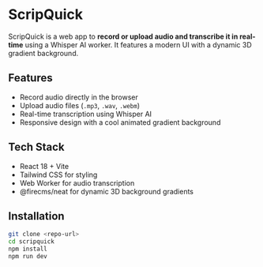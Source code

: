 # ScripQuick

ScripQuick is a web app to **record or upload audio and transcribe it in real-time** using a Whisper AI worker. It features a modern UI with a dynamic 3D gradient background.

## Features
- Record audio directly in the browser
- Upload audio files (`.mp3`, `.wav`, `.webm`)
- Real-time transcription using Whisper AI
- Responsive design with a cool animated gradient background

## Tech Stack
- React 18 + Vite
- Tailwind CSS for styling
- Web Worker for audio transcription
- @firecms/neat for dynamic 3D background gradients

## Installation
```bash
git clone <repo-url>
cd scripquick
npm install
npm run dev
